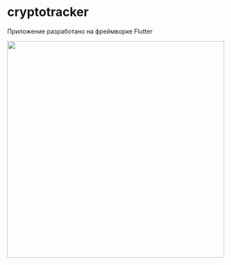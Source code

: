 # cryptotracker
 
Приложение разработано на фреймворке Flutter

<img src="(https://github.com/user-attachments/assets/b0e18d0c-5abb-48f3-b918-cbefa74d3c92" height = 500 />
